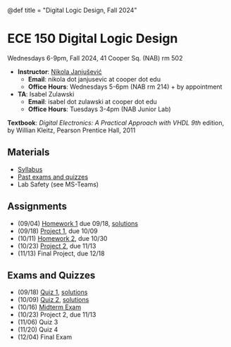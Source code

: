 @def title = "Digital Logic Design, Fall 2024"

# ECE 150 Digital Logic Design

Wednesdays 6-9pm, Fall 2024, 41 Cooper Sq. (NAB) rm 502

* **Instructor**: [Nikola Janjušević](/)
    - **Email**: nikola dot janjusevic at cooper dot edu
    - **Office Hours**: Wednesdays 5-6pm (NAB rm 214) + by appointment
* **TA**: Isabel Zulawski
    - **Email**: isabel dot zulawski at cooper dot edu
    - **Office Hours**: Tuesdays 3-4pm (NAB Junior Lab)

**Textbook**: *Digital Electronics: A Practical Approach with VHDL 9th* 
    edition, by Willian Kleitz, Pearson Prentice Hall, 2011

## Materials 
- [Syllabus](/assets/dld24/syllabus.pdf)
- [Past exams and quizzes](/teaching/dld)
- Lab Safety (see MS-Teams)

## Assignments
- (09/04) [Homework 1](/assets/dld24/hw1.pdf) due 09/18, [solutions](/assets/dld24/hw1_solutions.pdf)
- (09/18) [Project 1](/assets/dld24/project1.pdf), due 10/09
- (10/11) [Homework 2](/assets/dld24/hw2.pdf), due 10/30
- (10/23) [Project 2](/assets/dld24/project2.pdf), due 11/13
- (11/13) Final Project, due 12/18

## Exams and Quizzes 
- (09/18) [Quiz 1](/assets/dld24/quiz1.pdf), [solutions](/assets/dld24/quiz1_solution.pdf)
- (10/09) [Quiz 2](/assets/dld24/quiz2.pdf), [solutions](/assets/dld24/quiz2_solutions.pdf)
- (10/16) [Midterm Exam](/assets/dld24/midterm.pdf)
- (10/23) Project 2, due 11/13
- (11/06) Quiz 3
- (11/20) Quiz 4
- (12/04) Final Exam

